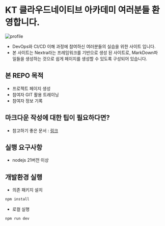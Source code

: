 # KT 클라우드네이티브 아카데미 여러분들 환영합니다.

![profile](https://image.fmkorea.com/files/attach/new3/20240317/486616/5351334073/6828019801/cbbdb01b2a7c6f2c450bf0d41c8a77c8.jpg)

- DevOps와 CI/CD 이해 과정에 참여하신 여러분들의 실습을 위한 사이트 입니다.
- 본 사이트는 Nextra라는 프레임워크를 기반으로 생성 된 사이트로, MarkDown파일들을 생성하는 것으로 쉽게 페이지를 생성할 수 있도록 구성되어 있습니다.

## 본 REPO 목적

- 프로젝트 페이지 생성
- 참여자 GIT 활용 트레이닝
- 참여자 정보 기록

## 마크다운 작성에 대한 팁이 필요하다면?

- 참고하기 좋은 문서 : [링크](https://gist.github.com/ihoneymon/652be052a0727ad59601)

## 실행 요구사항

- nodejs 21버전 이상

## 개발환경 실행

- 의존 패키지 설치

```bash
npm install 
```

- 로컬 실행

```bash
npm run dev
```